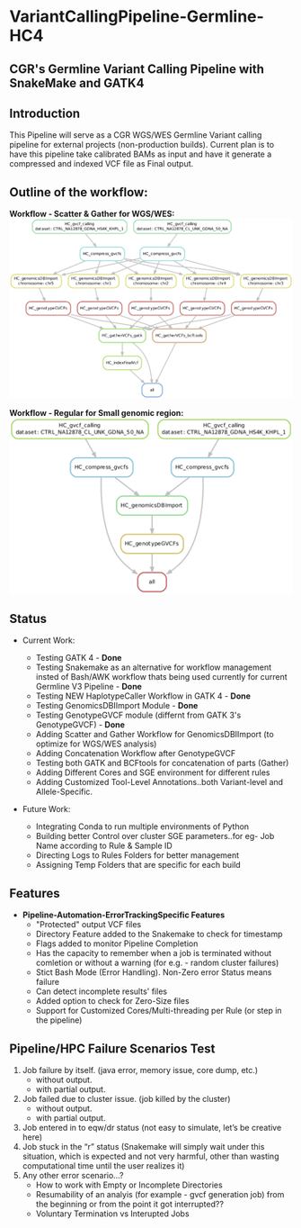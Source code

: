 # VariantCallingPipeline-Germline-HC4
## CGR's Germline Variant Calling Pipeline with SnakeMake and GATK4


## Introduction
This Pipeline will serve as a CGR WGS/WES Germline Variant calling pipeline for external projects (non-production builds). Current plan is to have this pipeline take calibrated BAMs as input and have it generate a compressed and indexed VCF file as Final output.

## Outline of the workflow:
**Workflow - Scatter & Gather for WGS/WES:** ![Workflow - Scatter & Gather for WGS/WES](Figures/workflow_scatter_gather_v2.png)

**Workflow - Regular for Small genomic region:** ![Workflow - Normal for Small genomic region](Figures/Workflow.png)

## Status

* Current Work:
  + Testing GATK 4 - **Done**
  + Testing Snakemake as an alternative for workflow management insted of Bash/AWK workflow thats being used currently for current Germline V3 Pipeline - **Done**
  + Testing NEW HaplotypeCaller Workflow in GATK 4 - **Done**
  + Testing GenomicsDBIImport Module - **Done**
  + Testing GenotypeGVCF module (differnt from GATK 3's GenotypeGVCF) - **Done**
  + Adding Scatter and Gather Workflow for GenomicsDBIImport (to optimize for WGS/WES analysis)
  + Adding Concatenation Workflow after GenotypeGVCF
  + Testing both GATK and BCFtools for concatenation of parts (Gather)
  + Adding Different Cores and SGE environment for different rules
  + Adding Customized Tool-Level Annotations..both Variant-level and Allele-Specific.
  
* Future Work:
  + Integrating Conda to run multiple environments of Python
  + Building better Control over cluster SGE parameters..for eg- Job Name according to Rule & Sample ID
  + Directing Logs to Rules Folders for better management
  + Assigning Temp Folders that are specific for each build
 
  
## Features
* **Pipeline-Automation-ErrorTrackingSpecific Features**
  + "Protected" output VCF files
  + Directory Feature added to the Snakemake to check for timestamp
  + Flags added to monitor Pipeline Completion
  + Has the capacity to remember  when a job is terminated without comletion or without a warning (for e.g. - random cluster failures)
  + Stict Bash Mode (Error Handling). Non-Zero error Status means failure
  + Can detect incomplete results' files
  + Added option to check for Zero-Size files
  + Support for Customized Cores/Multi-threading per Rule (or step in the pipeline)
  
## Pipeline/HPC Failure Scenarios Test
  1. Job failure by itself. (java error, memory issue, core dump, etc.)
      + without output.
      + with partial output.
  2. Job failed due to cluster issue. (job killed by the cluster)
      + without output.
      + with partial output.
  3. Job entered in to eqw/dr status (not easy to simulate, let’s be creative here)
  4. Job stuck in the “r” status (Snakemake will simply wait under this situation, which is expected and not very harmful, other than wasting computational time until the user realizes it)   
  5. Any other error scenario…?
      + How to work with Empty or Incomplete Directories
      + Resumability of an analyis (for example - gvcf generation job) from the beginning or from the point it got interrupted??
      + Voluntary Termination vs Interupted Jobs
  
  